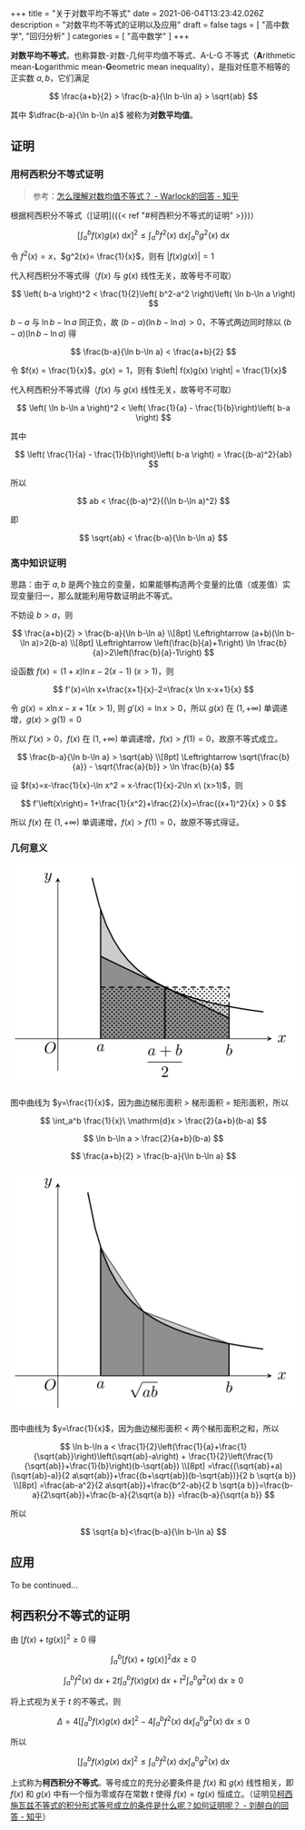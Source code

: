 +++
title = "关于对数平均不等式"
date = 2021-06-04T13:23:42.026Z
description = "对数平均不等式的证明以及应用"
draft = false
tags = [ "高中数学", "回归分析" ]
categories = [ "高中数学" ]
+++

**对数平均不等式**，也称算数-对数-几何平均值不等式、A-L-G 不等式（**A**rithmetic mean-**L**ogarithmic mean-**G**eometric mean inequality），是指对任意不相等的正实数 $a,b$，它们满足

$$
\frac{a+b}{2} > \frac{b-a}{\ln b-\ln a} > \sqrt{ab}
$$

其中 $\dfrac{b-a}{\ln b-\ln a}$ 被称为**对数平均值**。

## 证明

### 用柯西积分不等式证明

> 参考：[怎么理解对数均值不等式？ - Warlock的回答 - 知乎](https://www.zhihu.com/question/339199415/answer/1192504001)

根据柯西积分不等式（[证明]({{< ref "#柯西积分不等式的证明" >}})）

$$
\left[\int_a^b f(x)g(x)\ \mathrm{d}x\right]^2\le \int_a^b f^2(x)\ \mathrm{d}x\int_a^b g^2(x)\ \mathrm{d}x
$$

令 $f^2(x)= x$，$g^2(x)= \frac{1}{x}$，则有 $\left| f(x)g(x) \right| = 1$

代入柯西积分不等式得（$f(x)$ 与 $g(x)$ 线性无关，故等号不可取）

$$
\left( b-a \right)^2 < \frac{1}{2}\left( b^2-a^2 \right)\left( \ln b-\ln a \right)
$$

$b-a$ 与 $\ln b-\ln a$ 同正负，故 $(b-a)(\ln b -\ln a)>0$，不等式两边同时除以 $(b-a)(\ln b -\ln a)$ 得

$$
\frac{b-a}{\ln b-\ln a} < \frac{a+b}{2}
$$

令 $f(x) = \frac{1}{x}$，$g(x)=1$，则有 $\left| f(x)g(x) \right| = \frac{1}{x}$

代入柯西积分不等式得（$f(x)$ 与 $g(x)$ 线性无关，故等号不可取）

$$
\left( \ln b-\ln a \right)^2 < \left( \frac{1}{a} - \frac{1}{b}\right)\left( b-a \right)
$$

其中

$$
\left( \frac{1}{a} - \frac{1}{b}\right)\left( b-a \right) = \frac{(b-a)^2}{ab}
$$

所以

$$
ab < \frac{(b-a)^2}{(\ln b-\ln a)^2}
$$

即

$$
\sqrt{ab} < \frac{b-a}{\ln b-\ln a}
$$

### 高中知识证明

思路：由于 $a,b$ 是两个独立的变量，如果能够构造两个变量的比值（或差值）实现变量归一，那么就能利用导数证明此不等式。

不妨设 $b>a$，则

$$
\frac{a+b}{2} > \frac{b-a}{\ln b-\ln a} \\[8pt]
\Leftrightarrow (a+b)(\ln b-\ln a)>2(b-a) \\[8pt]
\Leftrightarrow \left(\frac{b}{a}+1\right) \ln \frac{b}{a}>2\left(\frac{b}{a}-1\right)
$$

设函数 $f(x)=(1+x) \ln x-2(x-1)\ (x>1)$，则

$$
f'(x)=\ln x+\frac{x+1}{x}-2=\frac{x \ln x-x+1}{x}
$$

令 $g(x)=x \ln x-x+1(x>1)$, 则 $g'(x)=\ln x>0$，所以 $g(x)$ 在 $(1,+\infty)$ 单调递增，$g(x)>g(1)=0$

所以 $f'(x)>0$，$f(x)$ 在 $(1,+\infty)$ 单调递增，$f(x)>f(1)=0$，故原不等式成立。

$$
\frac{b-a}{\ln b-\ln a} > \sqrt{ab} \\[8pt]
\Leftrightarrow \sqrt{\frac{b}{a}} - \sqrt{\frac{a}{b}} > \ln \frac{b}{a}
$$

设 $f(x)=x-\frac{1}{x}-\ln x^2 = x-\frac{1}{x}-2\ln x\ (x>1)$，则

$$
f'\left(x\right)= 1+\frac{1}{x^2}+\frac{2}{x}=\frac{(x+1)^2}{x} > 0
$$

所以 $f(x)$ 在 $(1,+\infty)$ 单调递增，$f(x)>f(1)=0$，故原不等式得证。

### 几何意义

![](A-L-G_1.svg)

图中曲线为 $y=\frac{1}{x}$，因为曲边梯形面积 $>$ 梯形面积 $=$ 矩形面积，所以

$$
\int_a^b \frac{1}{x}\ \mathrm{d}x > \frac{2}{a+b}(b-a)
$$

$$
\ln b-\ln a > \frac{2}{a+b}(b-a)
$$

$$
\frac{a+b}{2} > \frac{b-a}{\ln b-\ln a}
$$

![](A-L-G_2.svg)

图中曲线为 $y=\frac{1}{x}$，因为曲边梯形面积 $<$ 两个梯形面积之和，所以

$$
\ln b-\ln a < \frac{1}{2}\left(\frac{1}{a}+\frac{1}{\sqrt{ab}}\right)\left(\sqrt{ab}-a\right) + \frac{1}{2}\left(\frac{1}{\sqrt{ab}}+\frac{1}{b}\right)(b-\sqrt{ab}) \\[8pt]
=\frac{(\sqrt{ab}+a)(\sqrt{ab}-a)}{2 a\sqrt{ab}}+\frac{(b+\sqrt{ab})(b-\sqrt{ab})}{2 b \sqrt{a b}} \\[8pt]
=\frac{ab-a^2}{2 a\sqrt{ab}}+\frac{b^2-ab}{2 b \sqrt{a b}}=\frac{b-a}{2\sqrt{ab}}+\frac{b-a}{2\sqrt{a b}} =\frac{b-a}{\sqrt{a b}}
$$

所以

$$
\sqrt{a b}<\frac{b-a}{\ln b-\ln a}
$$

## 应用

To be continued...

## 柯西积分不等式的证明

由 $\left[f(x)+tg(x)\right]^2\ge 0$ 得

$$
\int_a^b \left[f(x)+tg(x)\right]^2 \mathrm{d}x \ge 0
$$

$$
\int_a^b f^2(x)\ \mathrm{d}x + 2t\int_a^b f(x)g(x)\ \mathrm{d}x + t^2\int_a^b g^2(x)\ \mathrm{d}x \ge 0
$$

将上式视为关于 $t$ 的不等式，则

$$
\Delta = 4\left[\int_a^b f(x)g(x)\ \mathrm{d}x\right]^2 - 4\int_a^b f^2(x)\ \mathrm{d}x\int_a^b g^2(x)\ \mathrm{d}x\le 0
$$

所以

$$
\left[\int_a^b f(x)g(x)\ \mathrm{d}x\right]^2\le \int_a^b f^2(x)\ \mathrm{d}x\int_a^b g^2(x)\ \mathrm{d}x
$$

上式称为**柯西积分不等式**。等号成立的充分必要条件是 $f(x)$ 和 $g(x)$ 线性相关，即 $f(x)$ 和 $g(x)$ 中有一个恒为零或存在常数 $t$ 使得 $f(x)=tg(x)$ 恒成立。（证明见[柯西施瓦兹不等式的积分形式等号成立的条件是什么呢？如何证明呢？ - 刘醉白的回答 - 知乎](https://www.zhihu.com/question/431329683/answer/1587501678)）
